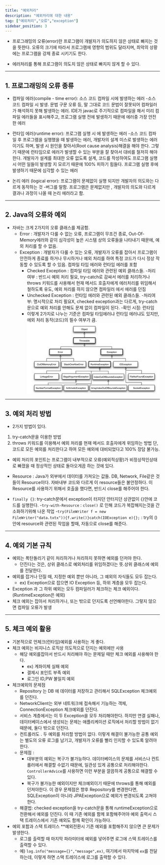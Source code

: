 ```yaml
---
title: "예외처리"
description: "예외처리에 대한 내용"
tag: ["예외처리","오류","exception"]
sidebar_position: 3
---
```


- 프로그래밍의 오류(error)란 프로그램이 개발자가 의도하지 않은 상태로 빠지는 것을 뜻한다. 오류의 크기에 따라서 프로그램에 영향의 범위도 달라지며, 최악의 상황에는 프로그램을 강제 종료 시키기도 한다.

- 에러처리를 통해 프로그램이 의도치 않은 상태로 빠지지 않게 할 수 있다.
***
## 1. 프로그래밍의 오류 종류

- 컴파일 에러(compile - time error): 소스 코드 컴파일 시에 발생하는 에러
	-소스 코드 컴파일 시 발생. 문법 구문 오류 등, 말 그대로 코드 문법이 잘못되어 컴파일러가 해석하지 못해 발생하는 에러. IDE가 javac로 주기적으로 컴파일을 해서 미리 컴파일 에러들을 표시해주고, 프로그램 실행 전에 발생하기 때문에 에러중 가장 안전한 에러
- 런타임 에러(runtime error): 프로그램 실행 시 에 발생하는 에러
	-소스 코드 컴파일 후 프로그램을 실행했을 때 발생하는 에러, 개발자의 설계 미스로 발생하는 에러이기도 하며, 발생 시 원인을 찾아서(Root cause analysis)해결을 해야 한다. 그렇기 때문에 런타임으로 에러가 발생할 수 있는 부분을 잘 찾아서 대비를 철저히 해야한다. 개발자가 설계를 최대한 오류 없도록 설계, 코드를 작성하여도 프로그램 실행 시 어떤 일들이 발생할 지 모르기 때문에 100% 피하기 힘들다. 
	 프로그램 실행 후에 발생하기 때문에 심각할 수 있는 에러
	
- 논리 에러 (logical error): 프로그램이 문제없이 실행 되지만 개발자의 의도와는 다르게 동작하는 것
	-버그를 말함. 프로그램은 문제없지만 , 개발자의 의도와 다르게 결과나 과정이 나올 때 논리 에러라고 함.
***

## 2. Java의 오류와 예외

- 자바는 크게 2가지의 오류 클래스를 제공함. 
	- Error : 개발자가 다룰 수 없는 오류, 프로그램이 무조건 종료, Out-Of-Memory에러와 같이 심각성이 높은 시스템 상의 오류들을 나타내기 때문에, 예외 처리를 할 수 없음.
	- Exception : 개발자가 다룰 수 있는 오류, 개발자가 오류를 잡아서 프로그램이 안전하게 종료를 하거나 무시하거나 예외 처리를 하여 특정 코드가 다시 정상 작동할 수 있도록 할  수 있음. 컴파일 타임 에러와 런타임 에러를 포함
		- Checked Exception : 컴파일 타임 에러와 관련된 예외 클래스들.
			-처리 여부 : 반드시 예외 처리 필요, try-catch로 감싸서 에러를 처리하거나 throws 키워드를 사용해서 현재 메서드  호출자에게 에러처리를 위임해서 철하도록 유도, 예외 처리를 하지 않으면 컴파일러 에서 에러를 던짐
		- Unchecked Exception : 런타임 에러와 관련된 예외 클래스들.
			-처리여부: 명시적으로 처리 필요X, checked exception과는 다르게, try-catch문으로 예외 처리를 안해도 문제 없이 컴파일이 된다.
			-확인 시점: 런타임
		- 이렇게 2가지로 나누는 기준은 컴파일 타임에러냐 런타임 에러냐도 있지만, 에외 처리 동작(코드)의 필수 여부가 큼.![예외 처리-20250101231337647.webp](images%2F%EC%98%88%EC%99%B8%20%EC%B2%98%EB%A6%AC-20250101231337647.webp)
***
## 3. 예외 처리 방법

- 2가지 방법이 있다.
1. try-catch문을 이용한 방법
2. throws 키워드를 이용해서 예외 처리를 현재 메서드 호출자에게 위임하는 방법
	단, 코드로 모든 예외를 처리한다고 하여 모든 예외에 대비되었다고 100% 장담 불가능.
	
- 예외 처리의 포인트는 프로그램이 내부적으로 오류(예외적상황)가 비정상적인상태로 빠졌을 때 정상적인 상태로 돌아오게끔 하는 것에 있다.
	
- Resource : Java가 외부에서 데이터를 가져오는 값들. DB, Network, File같은 것들이 Resource이다. 자바내부 코드와 다르게 이 resource들은 불안정하다.  이 Resource를 사용하기 위해서 호출을 했다면, 반드시 close를 해주어야 한다.
	
- `finally {}`: try-catch문에서 exception이 터지던 안터지던 상관없이 {}안에 코드를 실행한다.
	-`try-with-Resource` : `close()` 로 인해 코드가 복잡해지는것을 간소화하기위해 나온 작업
	-`try(FileWriter f = new FileWriter("data.txtx")){f.write()}catch(IOException e){};` : try의 () 안에 resource와 관련된 작업을 할때, 자동으로 close를 해준다.  
	
***
## 4. 예외 기본 규칙

- 예외는 폭탄돌리기 같이 처리하거나 처리하지 못하면 예외를 던저야 한다.
	- 던진다는 것은, 상위 클래스로 예외처리를 위임하겠다는 뜻.상위 클래스에 예외를 전달한다.
- 예외를 잡거나 던질 때, 지정한 예외 뿐만 아니라, 그 예외의 자식들도 모두 잡는다.
	- ex) Exception으로 잡으면 IO Exception 등, 하위 계층을 모두 잡는다.
- Exception 과  그 하위 예외는 모두 컴파일러가 체크하는 체크 예외이다. (RuntimeException은 예외)
- 체크 예외는 잡아서 처리하거나, 또는 밖으로 던지도록 선언해야한다. 그렇지 않으면 컴파일 오류가 발생

***
## 5. 체크 예외 활용

- 기본적으로 언체크(런타임)예외를 사용하는 게 좋다.
- 체크 예외는 비지니스 로직상 의도적으로 던지는 예외에만 사용
	- 해당 예외를잡아서 반드시 처리해야 하는 문제일 때만 체크 예외를 사용해야 한다.
		- ex) 계좌이체 실패 예외
		- 결제시 포인트 부족 예외
		- 로그인 ID,PW 불일치 예외
- 체크예외의 문제점
	- Repository 는 DB 에 데이터를 저장하고 관리해서 SQLException 체크예외를 던진다.
	- NetworkClient는 외부 네트워크에 접속해서 기능하는 객체, ConnectionException 체크예외를 던진다.
	- 서비스 계층에서는 이 두 Exception을 모두 처리해야한다. 하지만 연결 실패나, 데이터베이스에서 생성되는 문제는 애플리케이션 로직에서 처리할 방법이 없기 때문에, 둘다 밖으로 던진다.
	- 컨트롤러도 . 두 예외를 처리할 방법이 없다. 이렇게 해결이 불가능한 공통 예외는 별도의 오류 로그를 남기고, 개발자가 오류를 빨리 인지할 수 있도록 알려야 한다.
	- 문제점 :
		- 대부분의 예외는 복구가 불가능하다. 데이터베이스의 문제를 서비스나 컨트롤러에서 해결할 수없기 때문에, 일관성 있게 공통으로 처리해야한다. `ControllerAdvice`를 사용하면 이런 부분을 깔끔하게 공통으로 해결할 수 있다.
		- 복구가 불가능한 예외이지만 체크예외이기 때문에 throws를 통해 예외를 던져야한다. 이 경우 문제점은 향후 Repository를 변경한다면, SQLException이 아니라 JPAException으로 예외가 변경되도록 고쳐야한다. 
	- 해결법: checked exception을 try-catch문을 통해 runtimeException으로 전환해서 예외를 던진다. 이 때 기존 예외를 함께 포함해주어야 예외 출력시 스택 트레이스에서 기존 예외도 함께 확인이 가능하다.
- 예외 포함과 스택 트레이스
		**예외전환시 기존 예외를 포함해주지 않으면 큰 문제가 발생한다.
	- 로그를 출력할 때 마지막 파라미터에 예외를 넣어주면 로그에 스택 트레이스를 출력할 수 있다.
	- 예) `log.info("message={}","message",ex)`, 여기에서 마지막에 `ex`를 전달하는데, 이렇게 하면 스택 트레이스에 로그를 출력할 수 있다.
